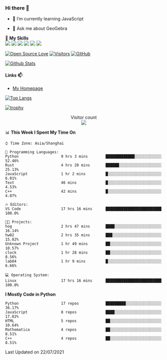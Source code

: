 ### Hi there 👋

<!--
**wuyudi/wuyudi** is a ✨ _special_ ✨ repository because its `README.md` (this file) appears on your GitHub profile.

Here are some ideas to get you started:

- 🔭 I’m currently working on ...
- 👯 I’m looking to collaborate on ...
- 🤔 I’m looking for help with ...

- 📫 How to reach me: ...
- 😄 Pronouns: ...
- ⚡ Fun fact: ...
-->

- 🌱 I’m currently learning JavaScript

- 💬 Ask me about GeoGebra

🌟 **My Skills**  
![](https://img.shields.io/badge/-Svelte-3e74a2?style=flat-square&logo=Svelte&logoColor=fff)
![](https://img.shields.io/badge/-TypeScript-3e74a2?style=flat-square&logo=TypeScript&logoColor=fff)
![](https://img.shields.io/badge/-JavaScript-3e74a2?style=flat-square&logo=JavaScript&logoColor=fff)
![](https://img.shields.io/badge/-Python-3e74a2?style=flat-square&logo=Python&logoColor=fff)
![](https://img.shields.io/badge/-Mathematica-3e74a2?style=flat-square&logo=Wolfram&logoColor=fff)
![](https://img.shields.io/badge/-C%2B%2B-3e74a2?style=flat-square&logo=C%2B%2B&logoColor=fff)

[![Open Source Love](https://badges.frapsoft.com/os/v1/open-source.svg?v=103)](https://github.com/wuyudi/)
[![Visitors](https://visitor-badge.glitch.me/badge?page_id=wuyudi.wuyudi)](https://github.com/wuyudi/)
[![GitHub](https://img.shields.io/github/followers/wuyudi.svg?lable=GitHub&style=social)](https://github.com/wuyudi/)

[![Github Stats](https://github-readme-stats.vercel.app/api?username=wuyudi&show_icons=true)](https://github.com/wuyudi/)

#### Links 📫

* [My Homepage](https://wuyudi.github.io/blog/)

[![Top Langs](https://github-readme-stats.vercel.app/api/top-langs/?username=wuyudi&hide=HTML,jupyter%20notebook&layout=compact)](https://github.com/wuyudi/github-readme-stats)

[![trophy](https://github-profile-trophy.vercel.app/?username=wuyudi&theme=onedark)](https://github.com/ryo-ma/github-profile-trophy)

<p align="center"> 
  Visitor count<br>
  <img src="https://profile-counter.glitch.me/wuyudi/count.svg" />
</p>

<!--START_SECTION:waka-->
📊 **This Week I Spent My Time On** 

```text
⌚︎ Time Zone: Asia/Shanghai

💬 Programming Languages: 
Python                   9 hrs 3 mins        █████████████░░░░░░░░░░░░   52.46% 
Rust                     4 hrs 20 mins       ██████░░░░░░░░░░░░░░░░░░░   25.13% 
JavaScript               1 hr 2 mins         █░░░░░░░░░░░░░░░░░░░░░░░░   6.01% 
Text                     46 mins             █░░░░░░░░░░░░░░░░░░░░░░░░   4.53% 
C++                      42 mins             █░░░░░░░░░░░░░░░░░░░░░░░░   4.07%

🔥 Editors: 
VS Code                  17 hrs 16 mins      █████████████████████████   100.0%

🐱‍💻 Projects: 
hog                      2 hrs 47 mins       ████░░░░░░░░░░░░░░░░░░░░░   16.14% 
hw02                     2 hrs 35 mins       ███░░░░░░░░░░░░░░░░░░░░░░   15.02% 
Unknown Project          1 hr 49 mins        ██░░░░░░░░░░░░░░░░░░░░░░░   10.57% 
clock                    1 hr 28 mins        ██░░░░░░░░░░░░░░░░░░░░░░░   8.56% 
lab04                    1 hr 9 mins         █░░░░░░░░░░░░░░░░░░░░░░░░   6.66%

💻 Operating System: 
Linux                    17 hrs 16 mins      █████████████████████████   100.0%

```

**I Mostly Code in Python** 

```text
Python                   17 repos            █████████░░░░░░░░░░░░░░░░   36.17% 
JavaScript               8 repos             ████░░░░░░░░░░░░░░░░░░░░░   17.02% 
HTML                     5 repos             ██░░░░░░░░░░░░░░░░░░░░░░░   10.64% 
Mathematica              4 repos             ██░░░░░░░░░░░░░░░░░░░░░░░   8.51% 
C++                      4 repos             ██░░░░░░░░░░░░░░░░░░░░░░░   8.51%

```



 Last Updated on 22/07/2021
<!--END_SECTION:waka-->
